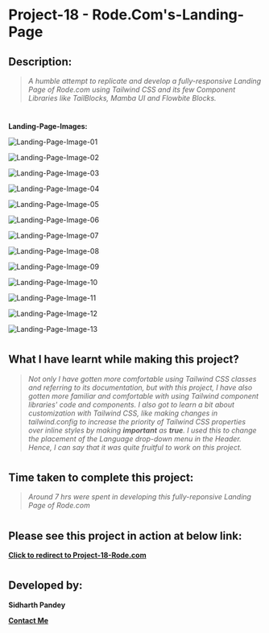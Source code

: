 # Project-18 - Rode.Com's-Landing-Page


## Description:

> *A humble attempt to replicate and develop a fully-responsive Landing Page of Rode.com using Tailwind CSS and its few Component Libraries like TailBlocks, Mamba UI and Flowbite Blocks.*

# 

**Landing-Page-Images:**

![Landing-Page-Image-01](./screenshots/Landing-Page-18.01.png)


![Landing-Page-Image-02](./screenshots/Landing-Page-18.02.png)


![Landing-Page-Image-03](./screenshots/Landing-Page-18.03.png)


![Landing-Page-Image-04](./screenshots/Landing-Page-18.04.png)


![Landing-Page-Image-05](./screenshots/Landing-Page-18.05.png)


![Landing-Page-Image-06](./screenshots/Landing-Page-18.06.png)


![Landing-Page-Image-07](./screenshots/Landing-Page-18.07.png)


![Landing-Page-Image-08](./screenshots/Landing-Page-18.08.png)


![Landing-Page-Image-09](./screenshots/Landing-Page-18.09.png)


![Landing-Page-Image-10](./screenshots/Landing-Page-18.10.png)


![Landing-Page-Image-11](./screenshots/Landing-Page-18.11.png)


![Landing-Page-Image-12](./screenshots/Landing-Page-18.12.png)


![Landing-Page-Image-13](./screenshots/Landing-Page-18.13.png)


#

## What I have learnt while making this project?

> *Not only I have gotten more comfortable using Tailwind CSS classes and referring to its documentation, but with this project, I have also gotten more familiar and comfortable with using Tailwind component libraries' code and components. I also got to learn a bit about customization with Tailwind CSS, like making changes in tailwind.config to increase the priority of Tailwind CSS properties over inline styles by making **important** as **true**. I used this to change the placement of the Language drop-down menu in the Header. Hence, I can say that it was quite fruitful to work on this project.*

#

## Time taken to complete this project:
> *Around 7 hrs were spent in developing this fully-reponsive Landing Page of Rode.com*

#

## Please see this project in action at below link:

**[Click to redirect to Project-18-Rode.com](https://p18-rode.netlify.app/)**

#

## Developed by:

**Sidharth Pandey**

**[Contact Me](mailto:sidp0008@gmail.com)**

#
